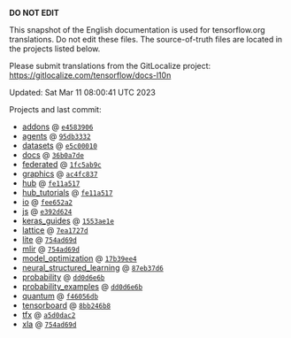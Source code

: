 __DO NOT EDIT__

This snapshot of the English documentation is used for tensorflow.org
translations. Do not edit these files. The source-of-truth files are located in
the projects listed below.

Please submit translations from the GitLocalize project: https://gitlocalize.com/tensorflow/docs-l10n

Updated: Sat Mar 11 08:00:41 UTC 2023

Projects and last commit:

- [addons](https://github.com/tensorflow/addons/tree/master/docs) @ <a href='https://github.com/tensorflow/addons/commit/e458390678274b96ba56d43fbf6d1570a2f8afd1'><code>e4583906</code></a>
- [agents](https://github.com/tensorflow/agents/tree/master/docs) @ <a href='https://github.com/tensorflow/agents/commit/95db333261c99a330c61bd3d17a4ee6ff30af3fe'><code>95db3332</code></a>
- [datasets](https://github.com/tensorflow/datasets/tree/master/docs) @ <a href='https://github.com/tensorflow/datasets/commit/e5c000105c3c7a97be44ba8d618c0e5919c68f77'><code>e5c00010</code></a>
- [docs](https://github.com/tensorflow/docs/tree/master/site/en) @ <a href='https://github.com/tensorflow/docs/commit/36b0a7de4c3b2e0e06f03c0f56588e8fd155d63c'><code>36b0a7de</code></a>
- [federated](https://github.com/tensorflow/federated/tree/main/docs) @ <a href='https://github.com/tensorflow/federated/commit/1fc5ab9c0963c881455d9b6245169549ad6b6c5d'><code>1fc5ab9c</code></a>
- [graphics](https://github.com/tensorflow/graphics/tree/master/tensorflow_graphics/g3doc) @ <a href='https://github.com/tensorflow/graphics/commit/ac4fc8377c4ed78d10695c1a2b4cd68f8fdd5430'><code>ac4fc837</code></a>
- [hub](https://github.com/tensorflow/hub/tree/master/docs) @ <a href='https://github.com/tensorflow/hub/commit/fe11a517ce11eb3f35dc35c1909bc3bfdebbc5f6'><code>fe11a517</code></a>
- [hub_tutorials](https://github.com/tensorflow/hub/tree/master/examples/colab) @ <a href='https://github.com/tensorflow/hub/commit/fe11a517ce11eb3f35dc35c1909bc3bfdebbc5f6'><code>fe11a517</code></a>
- [io](https://github.com/tensorflow/io/tree/master/docs) @ <a href='https://github.com/tensorflow/io/commit/fee652a2e97e89a35f8be4c1ec4d393f497060b4'><code>fee652a2</code></a>
- [js](https://github.com/tensorflow/tfjs-website/tree/master/docs) @ <a href='https://github.com/tensorflow/tfjs-website/commit/e392d6249a8fa514fd2036c99133c6e5c8e4893f'><code>e392d624</code></a>
- [keras_guides](https://github.com/tensorflow/docs/tree/snapshot-keras/site/en/guide/keras) @ <a href='https://github.com/tensorflow/docs/commit/1553ae1e4a149be71703e2ee60173b3d1e0e8c00'><code>1553ae1e</code></a>
- [lattice](https://github.com/tensorflow/lattice/tree/master/docs) @ <a href='https://github.com/tensorflow/lattice/commit/7ea1727de1e0309eb324296bc445e0bf5c5c6d74'><code>7ea1727d</code></a>
- [lite](https://github.com/tensorflow/tensorflow/tree/master/tensorflow/lite/g3doc) @ <a href='https://github.com/tensorflow/tensorflow/commit/754ad69d30880855d934884519c07788b6fdfe37'><code>754ad69d</code></a>
- [mlir](https://github.com/tensorflow/tensorflow/tree/master/tensorflow/compiler/mlir/g3doc) @ <a href='https://github.com/tensorflow/tensorflow/commit/754ad69d30880855d934884519c07788b6fdfe37'><code>754ad69d</code></a>
- [model_optimization](https://github.com/tensorflow/model-optimization/tree/master/tensorflow_model_optimization/g3doc) @ <a href='https://github.com/tensorflow/model-optimization/commit/17b39ee4c5f01a70bc88702012f1f69957c7ff76'><code>17b39ee4</code></a>
- [neural_structured_learning](https://github.com/tensorflow/neural-structured-learning/tree/master/g3doc) @ <a href='https://github.com/tensorflow/neural-structured-learning/commit/87eb37d6fffe8e13becab6c27e87ecbc3c1ebb06'><code>87eb37d6</code></a>
- [probability](https://github.com/tensorflow/probability/tree/main/tensorflow_probability/g3doc) @ <a href='https://github.com/tensorflow/probability/commit/dd0d6e6bbaec3b9488fa54c65a9efa3a3a4fbcdc'><code>dd0d6e6b</code></a>
- [probability_examples](https://github.com/tensorflow/probability/tree/main/tensorflow_probability/examples/jupyter_notebooks) @ <a href='https://github.com/tensorflow/probability/commit/dd0d6e6bbaec3b9488fa54c65a9efa3a3a4fbcdc'><code>dd0d6e6b</code></a>
- [quantum](https://github.com/tensorflow/quantum/tree/master/docs) @ <a href='https://github.com/tensorflow/quantum/commit/f46056db49619faa17b417eca899f588fffe4631'><code>f46056db</code></a>
- [tensorboard](https://github.com/tensorflow/tensorboard/tree/master/docs) @ <a href='https://github.com/tensorflow/tensorboard/commit/8bb246b83f097462dcfa22fa82edb0c20a910417'><code>8bb246b8</code></a>
- [tfx](https://github.com/tensorflow/tfx/tree/master/docs) @ <a href='https://github.com/tensorflow/tfx/commit/a5d0dac218070e29d4235dcfe4cfc1986cdf16a8'><code>a5d0dac2</code></a>
- [xla](https://github.com/tensorflow/tensorflow/tree/master/tensorflow/compiler/xla/g3doc) @ <a href='https://github.com/tensorflow/tensorflow/commit/754ad69d30880855d934884519c07788b6fdfe37'><code>754ad69d</code></a>

